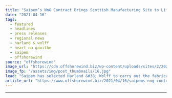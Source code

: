 ```yaml
---
title: "Saipem’s NnG Contract Brings Scottish Manufacturing Site to Life"
date: "2021-04-16"
tags: 
  - featured
  - headlines
  - press releases
  - regional news
  - harland & wolff
  - neart na gaoithe
  - saipem
  - offshorewind
source: "offshorewind"
image_url: "https://cdn.offshorewind.biz/wp-content/uploads/sites/2/2021/04/16085502/Screenshot_2.jpg"
image_fp: "/assets/img/post_thumbnails/16.jpg"
lead: "Saipem has selected Harland &#38; Wolff to carry out the fabrication and load-out of"
article_url: "https://www.offshorewind.biz/2021/04/16/saipems-nng-contract-brings-scottish-manufacturing-site-to-life/"
---
```


---
